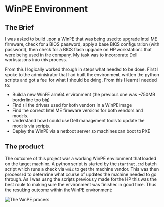 # WinPE Environment

## The Brief
I was asked to build upon a WinPE that was being used to upgrade Intel ME firmware, check for a BIOS password, apply a base BIOS configuration (with password), then check for a BIOS flash upgrade on HP workstations that were being used in the company. My task was to incorporate Dell workstations into this process.

From this I logically worked through in steps what needed to be done. First I spoke to the administrator that had built the environment, written the python scripts and got a feel for what I should be doing. From this I learnt I needed to:

- Build a new WinPE arm64 environment (the previous one was ~750MB borderline too big)
- Find all the drivers used for both vendors in a WinPE image
- Find the correct Intel ME firmware versions for both vendors and models.
- Understand how I could use Dell management tools to update the models via scripts.
- Deploy the WinPE via a netboot server so machines can boot to PXE

## The product
 The outcome of this project was a working WinPE  environment that loaded on the target machine. A python script is started by the `startnet.cmd` batch script which runs a check via `wmic` to get the machine vendor. This was then processed  to determine what course of updates the machine needed to go through. As I was using the scripts previously made for the HP this was the best route to making sure the environment was finished in good time.  Thus the resulting outcome within the WinPE environment: 
 
![The WinPE process](https://i.imgur.com/32VCR0W.jpg)
